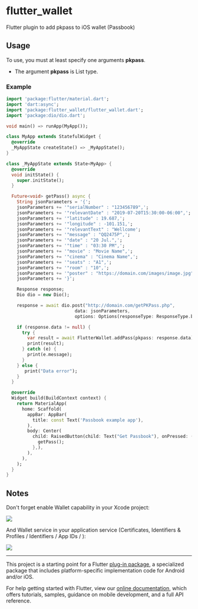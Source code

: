 # flutter_wallet

Flutter plugin to add pkpass to iOS wallet (Passbook)

## Usage

To use, you must at least specify one arguments **pkpass**.
* The argument **pkpass** is List<int> type.
  
### Example
  
```dart
import 'package:flutter/material.dart';
import 'dart:async';
import 'package:flutter_wallet/flutter_wallet.dart';
import 'package:dio/dio.dart';

void main() => runApp(MyApp());

class MyApp extends StatefulWidget {
  @override
  _MyAppState createState() => _MyAppState();
}

class _MyAppState extends State<MyApp> {
  @override
  void initState() {
    super.initState();
  }

  Future<void> getPass() async {
    String jsonParameters = '{';
    jsonParameters += '"serialNumber" : "123456789",';
    jsonParameters += '"relevantDate" : "2019-07-20T15:30:00-06:00",';
    jsonParameters += '"latitude" : 19.687,';
    jsonParameters += '"longitude" : -101.151,';
    jsonParameters += '"relevantText" : "Wellcome';
    jsonParameters += '"message" : "QQ2475P",';
    jsonParameters += '"date" : "20 Jul.",';
    jsonParameters += '"time" : "03:30 PM",';
    jsonParameters += '"movie" : "Movie Name",';
    jsonParameters += '"cinema" : "Cinema Name",';
    jsonParameters += '"seats" : "A1",';
    jsonParameters += '"room" : "10",';
    jsonParameters += '"poster" : "https://domain.com/images/image.jpg"';
    jsonParameters += '}';

    Response response;
    Dio dio = new Dio();

    response = await dio.post("http://domain.com/getPKPass.php", 
                          data: jsonParameters, 
                          options: Options(responseType: ResponseType.bytes));

    if (response.data != null) {
      try {
        var result = await FlutterWallet.addPass(pkpass: response.data);
        print(result);
      } catch (e) {
        print(e.message);
      }
    } else {
       print("Data error");
    }
  }

  @override
  Widget build(BuildContext context) {
    return MaterialApp(
      home: Scaffold(
        appBar: AppBar(
          title: const Text('Passbook example app'),
        ),
        body: Center(
          child: RaisedButton(child: Text("Get Passbook"), onPressed: () {
            getPass();
          },),
        ),
      ),
    );
  }
}
```

## Notes

Don't forget enable Wallet capability in your Xcode project:

![](https://github.com/vico-aguado/flutter_wallet/blob/master/capability.png)

And Wallet service in your application service 
(Certificates, Identifiers & Profiles / Identifiers / App IDs / <Your app id>):

![](https://github.com/vico-aguado/flutter_wallet/blob/master/appService.png)

------------------------------------------------------------------------------

This project is a starting point for a Flutter
[plug-in package](https://flutter.io/developing-packages/),
a specialized package that includes platform-specific implementation code for
Android and/or iOS.

For help getting started with Flutter, view our 
[online documentation](https://flutter.io/docs), which offers tutorials, 
samples, guidance on mobile development, and a full API reference.
